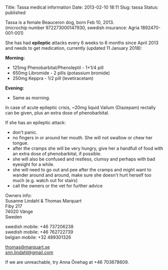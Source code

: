 Title: Tassa medical information
Date: 2013-02-10 18:11
Slug: tassa
Status: published

Tassa is a female Beauceron dog, born Feb 10, 2013.  
(microchip number 972273000147930, swedish insurance: Agria 1892470-001-001)

She has had **epileptic** attacks every 6 weeks to 6 months since April 2013
and needs to get medication, currently (updated 11 January 2018):

**Morning:**

* 125mg Phenobarbital/Phenoleptil - 1+1/4 pill
* 650mg Libromide - 2 pills (potassium bromide)
* 250mg Keppra - 1/2 pill (levetiracetam)

**Evening:**

* Same as morning.


In case of acute epileptic crisis, ~20mg liquid Valium
(Diazepam) rectally can be given, plus an extra dose of phenobarbital.

If she has an epileptic attack:

- don't panic.
- no fingers in or around her mouth. She will not swallow or chew her tongue.
- after the cramps she will be very hungry, give her a handfull of food with an extra dose of phenobarbital, if possible.
- she will also be confused and restless, clumsy and perhaps with bad eyesight for a while.
- she will need to go out and pee after the cramps and might want to wander around and around, make sure she doesn't hurt herself too much (e.g. watch out for stairs)
- call the owners or the vet for further advice

Owners info:  
Susanne Lindahl & Thomas Marquart  
Fiby 217  
74020 Vänge  
Sweden

swedish mobile: +46 737206238  
swedish mobile: +46 762722739  
belgian mobile: +32 489301326  

thomas@marquart.se  
snn.lindahl@gmail.com

If we are unreachable, try Anna Önehag at +46 703678609.
